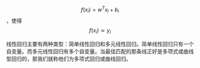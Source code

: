 $$f(x_{i}) = w^{T}x_{i} + b_{i}$$，使得$$f(x_{i}) \simeq y_{i}$$

线性回归主要有两种类型：简单线性回归和多元线性回归。简单线性回归只有一个自变量。而多元线性回归有多个自变量。当最佳匹配的那条线正好是多项式或曲线型回归的，那我们就称他们为多项式回归或曲线回归。
